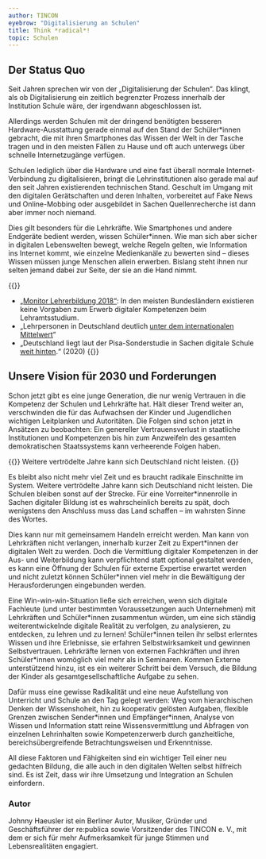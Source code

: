 ```yaml
---
author: TINCON
eyebrow: "Digitalisierung an Schulen"
title: Think *radical*!
topic: Schulen
---
```


##  Der Status Quo

Seit Jahren sprechen wir von der „Digitalisierung der Schulen“. Das klingt, als ob Digitalisierung ein zeitlich begrenzter Prozess innerhalb der Institution Schule wäre, der irgendwann abgeschlossen ist. 

Allerdings werden Schulen mit der dringend benötigten besseren Hardware-Ausstattung gerade einmal auf den Stand der Schüler\*innen gebracht, die mit ihren Smartphones das Wissen der Welt in der Tasche tragen und in den meisten Fällen zu Hause und oft auch unterwegs über schnelle Internetzugänge verfügen.

Schulen lediglich über die Hardware und eine fast überall normale Internet-Verbindung zu digitalisieren, bringt die Lehrinstitutionen also gerade mal auf den seit Jahren existierenden technischen Stand. Geschult im Umgang mit den digitalen Gerätschaften und deren Inhalten, vorbereitet auf Fake News und Online-Mobbing oder ausgebildet in Sachen Quellenrecherche ist dann aber immer noch niemand. 

Dies gilt besonders für die Lehrkräfte. Wie Smartphones und andere Endgeräte bedient werden, wissen Schüler\*innen. Wie man sich aber sicher in digitalen Lebenswelten bewegt, welche Regeln gelten, wie Information ins Internet kommt, wie einzelne Medienkanäle zu bewerten sind – dieses Wissen müssen junge Menschen  allein erwerben. Bislang steht ihnen nur selten jemand dabei zur Seite, der sie an die Hand nimmt. 

{{<infobox>}}
- [„Monitor Lehrerbildung 2018“](https://www.monitor-lehrerbildung.de/web/publikationen/digitalisierung/Ergebnisse-des-Monitor-Lehrerbildung): In den meisten Bundesländern existieren keine Vorgaben zum Erwerb digitaler Kompetenzen beim Lehramtsstudium. 
- „Lehrpersonen in Deutschland deutlich [unter dem internationalen Mittelwert](https://www.bpb.de/lernen/digitale-bildung/werkstatt/331377/digitalkompetenzen-von-lehrenden)”
- „Deutschland liegt laut der Pisa-Sonderstudie in Sachen digitale Schule [weit hinten](https://www.tagesspiegel.de/wissen/auch-lehrer-muessen-digital-fit-sein-was-schulen-fuer-eine-gute-digitalisierung-brauchen/26252188.html).“ (2020)
{{</infobox>}}

## Unsere Vision für 2030 und Forderungen

Schon jetzt gibt es eine junge Generation, die nur wenig Vertrauen in die Kompetenz der Schulen und Lehrkräfte hat. Hält dieser Trend weiter an, verschwinden die für das Aufwachsen der Kinder und Jugendlichen wichtigen Leitplanken und Autoritäten. Die Folgen sind schon jetzt in Ansätzen zu beobachten: Ein genereller Vertrauensverlust in staatliche Institutionen und Kompetenzen bis hin zum Anzweifeln des gesamten demokratischen Staatssystems kann verheerende Folgen haben.

{{<pullquote>}}
Weitere vertrödelte Jahre kann sich Deutschland nicht leisten.
{{</pullquote>}}

Es bleibt also nicht mehr viel Zeit und es braucht radikale Einschnitte im System. Weitere vertrödelte Jahre kann sich Deutschland nicht leisten. Die Schulen bleiben sonst auf der Strecke. Für eine Vorreiter\*innenrolle in Sachen digitaler Bildung ist es wahrscheinlich bereits zu spät, doch wenigstens den Anschluss muss das Land schaffen – im wahrsten Sinne des Wortes.

Dies kann nur mit gemeinsamem Handeln erreicht werden. Man kann von Lehrkräften nicht verlangen, innerhalb kurzer Zeit zu Expert\*innen der digitalen Welt zu werden. Doch die Vermittlung digitaler Kompetenzen in der Aus- und Weiterbildung kann verpflichtend statt optional gestaltet werden, es kann eine Öffnung der Schulen für externe Expertise erwartet werden und nicht zuletzt können Schüler\*innen viel mehr in die Bewältigung der Herausforderungen eingebunden werden.

Eine Win-win-win-Situation ließe sich erreichen, wenn sich digitale Fachleute (und unter bestimmten Voraussetzungen auch Unternehmen) mit Lehrkräften und Schüler\*innen zusammentun würden, um eine sich ständig weiterentwickelnde digitale Realität zu verfolgen, zu analysieren, zu entdecken, zu lehren und zu lernen! Schüler\*innen teilen ihr selbst erlerntes Wissen und ihre Erlebnisse, sie erfahren Selbstwirksamkeit und gewinnen Selbstvertrauen. Lehrkräfte lernen von externen Fachkräften und ihren Schüler\*innen  womöglich viel mehr als in Seminaren. Kommen Externe unterstützend hinzu, ist es ein weiterer Schritt bei dem Versuch, die Bildung der Kinder als gesamtgesellschaftliche Aufgabe zu sehen.

Dafür muss eine gewisse Radikalität und eine neue Aufstellung von Unterricht und Schule an den Tag gelegt werden: Weg vom hierarchischen Denken der Wissenshoheit, hin zu kooperativ gelösten Aufgaben, flexible Grenzen zwischen Sender\*innen und Empfänger\*innen, Analyse von Wissen und Information statt reine Wissensvermittlung und Abfragen von einzelnen Lehrinhalten sowie Kompetenzerwerb durch ganzheitliche, bereichsübergreifende Betrachtungsweisen und Erkenntnisse.

All diese Faktoren und Fähigkeiten sind ein wichtiger Teil einer neu gedachten Bildung, die alle auch in den digitalen Welten selbst hilfreich sind. Es ist Zeit, dass wir ihre Umsetzung und Integration an Schulen einfordern.
### Autor

Johnny Haeusler ist ein Berliner Autor, Musiker, Gründer und Geschäftsführer der re:publica sowie Vorsitzender des TINCON e. V., mit dem er sich für mehr Aufmerksamkeit für junge Stimmen und Lebensrealitäten engagiert. 
